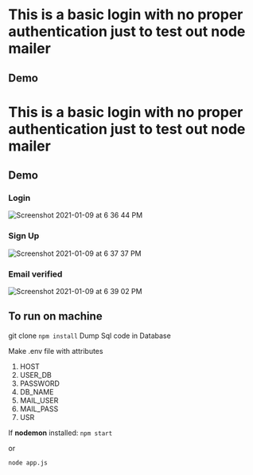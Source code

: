 # This is a basic login with no proper authentication just to test out node mailer

## Demo
# This is a basic login with no proper authentication just to test out node mailer

## Demo
### Login
![Screenshot 2021-01-09 at 6 36 44 PM](https://user-images.githubusercontent.com/55324916/104092396-acfacb80-52a9-11eb-80ff-ec6511539c7a.png)
### Sign Up
![Screenshot 2021-01-09 at 6 37 37 PM](https://user-images.githubusercontent.com/55324916/104092411-c69c1300-52a9-11eb-8412-f6aeac39a699.png)
### Email verified
![Screenshot 2021-01-09 at 6 39 02 PM](https://user-images.githubusercontent.com/55324916/104092442-006d1980-52aa-11eb-8a9c-a7c84e5370e7.png)

## To run on machine
git clone
```npm install```
Dump Sql code in Database

Make .env file with attributes 

1. HOST 
2. USER_DB 
3. PASSWORD
4. DB_NAME
5. MAIL_USER
6. MAIL_PASS
7. USR

If **nodemon** installed: ```npm start``` 

or

```node app.js```